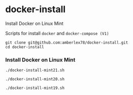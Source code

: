 # docker-install

Install Docker on Linux Mint

Scripts for install `docker` and `docker-compose (V1)`

~~~
git clone git@github.com:amberlex78/docker-install.git
cd docker-install
~~~

### Install Docker on Linux Mint

`./docker-install-mint21.sh`

`./docker-install-mint20.sh`

`./docker-install-mint19.sh`
